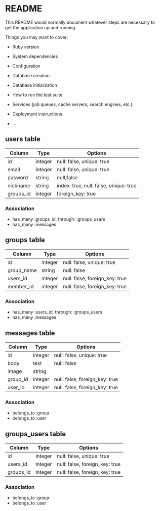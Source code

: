 # README

This README would normally document whatever steps are necessary to get the
application up and running.

Things you may want to cover:

* Ruby version

* System dependencies

* Configuration

* Database creation

* Database initialization

* How to run the test suite

* Services (job queues, cache servers, search engines, etc.)

* Deployment instructions

* ...

 ## users table
 |Column|Type|Options|
 |------|----|-------|
 |id|integer|null: false, unique: true|
 |email|integer|null: false, unique: true|
 |pasword|string|null,false|
 |nickname|string|index: true, null: false, unique: true|
 |groups_id|integer|foreign_key: true|
 ### Association
 - has_many :groups_id, through: :groups_users
 - has_many :messages


 ## groups table
 |Column|Type|Options|
 |------|----|-------|
 |id|integer|null: false, unique: true|
 |group_name|string|null: false| 
 |users_id|integer|null: false, foreign_key: true|
 |member_id|integer|null: false, foreign_key: true|
 ### Association
 - has_many :users_id, through: :groups_users
 - has_many :messages

 ## messages table
 |Column|Type|Options|
 |------|----|-------|
 |id|integer|null: false, unique: true|
 |body|text|null: false|
 |image|string||
 |group_id|integer|null: false, foreign_key: true|
 |user_id|integer|null: false, foreign_key: true|
 ### Association
 - belongs_to :group
 - belongs_to :user

 ## groups_users table
 |Column|Type|Options|
 |------|----|-------|
 |id|integer|null: false, unique: true|
 |users_id|integer|null: false, foreign_key: true|
 |groups_id|integer|null: false, foreign_key: true|
 ### Association
 - belongs_to :group
 - belongs_to :user